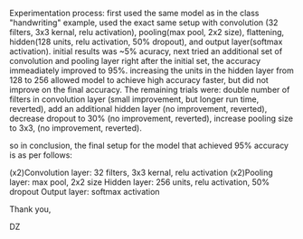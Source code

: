 Experimentation process: first used the same model as in the class "handwriting" example, used the exact same setup with convolution (32 filters, 3x3 kernal, relu activation), pooling(max pool, 2x2 size), flattening, hidden(128 units, relu activation, 50% dropout), and output layer(softmax activation). initial results was ~5% acuracy, next tried an additional set of convolution and pooling layer right after the initial set, the accuracy immeadiately improved to 95%. increasing the units in the hidden layer from 128 to 256 allowed model to achieve high accuracy faster, but did not improve on the final accuracy. The remaining trials were: double number of filters in convolution layer (small improvement, but longer run time, reverted), add an additional hidden layer (no improvement, reverted), decrease dropout to 30% (no improvement, reverted), increase pooling size to 3x3, (no improvement, reverted).

so in conclusion, the final setup for the model that achieved 95% accuracy is as per follows: 

(x2)Convolution layer: 32 filters, 3x3 kernal, relu activation
(x2)Pooling layer: max pool, 2x2 size
Hidden layer: 256 units, relu activation, 50% dropout
Output layer: softmax activation

Thank you,

DZ